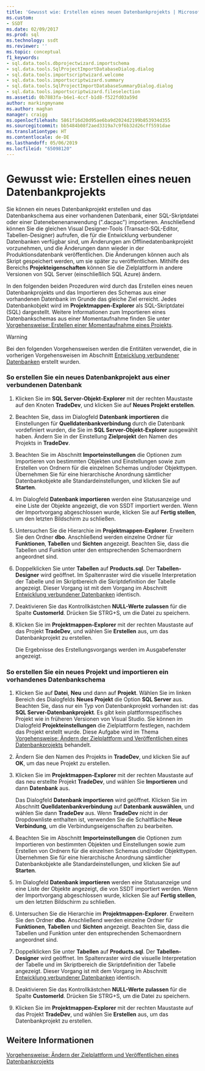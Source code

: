 ```yaml
---
title: 'Gewusst wie: Erstellen eines neuen Datenbankprojekts | Microsoft-Dokumentation'
ms.custom:
- SSDT
ms.date: 02/09/2017
ms.prod: sql
ms.technology: ssdt
ms.reviewer: ''
ms.topic: conceptual
f1_keywords:
- sql.data.tools.dbprojectwizard.importschema
- sql.data.tools.SqlProjectImportDatabaseDialog.dialog
- sql.data.tools.importscriptwizard.welcome
- sql.data.tools.importscriptwizard.summary
- sql.data.tools.SqlProjectImportDatabaseSummaryDialog.dialog
- sql.data.tools.importscriptwizard.fileselection
ms.assetid: 0b7883fa-b6e1-4ccf-b1d8-f522fd03a59d
author: markingmyname
ms.author: maghan
manager: craigg
ms.openlocfilehash: 5861f16d20d95ae6ba9d2024d2199b853934d355
ms.sourcegitcommit: bb5484b08f2aed3319a7c9f6b32d26cff5591dae
ms.translationtype: HT
ms.contentlocale: de-DE
ms.lasthandoff: 05/06/2019
ms.locfileid: "65098120"
---
```

# <a name="how-to-create-a-new-database-project"></a>Gewusst wie: Erstellen eines neuen Datenbankprojekts
Sie können ein neues Datenbankprojekt erstellen und das Datenbankschema aus einer vorhandenen Datenbank, einer SQL-Skriptdatei oder einer Datenebenenanwendung (".dacpac") importieren. Anschließend können Sie die gleichen Visual Designer-Tools (Transact\-SQL-Editor, Tabellen-Designer) aufrufen, die für die Entwicklung verbundener Datenbanken verfügbar sind, um Änderungen am Offlinedatenbankprojekt vorzunehmen, und die Änderungen dann wieder in der Produktionsdatenbank veröffentlichen. Die Änderungen können auch als Skript gespeichert werden, um sie später zu veröffentlichen. Mithilfe des Bereichs **Projekteigenschaften** können Sie die Zielplattform in andere Versionen von SQL Server (einschließlich SQL Azure) ändern.  
  
In den folgenden beiden Prozeduren wird durch das Erstellen eines neuen Datenbankprojekts und das Importieren des Schemas aus einer vorhandenen Datenbank im Grunde das gleiche Ziel erreicht. Jedes Datenbankobjekt wird im **Projektmappen-Explorer** als SQL-Skriptdatei (SQL) dargestellt. Weitere Informationen zum Importieren eines Datenbankschemas aus einer Momentaufnahme finden Sie unter [Vorgehensweise: Erstellen einer Momentaufnahme eines Projekts](../ssdt/how-to-create-a-snapshot-of-a-project.md).  
  
> [!WARNING]  
> Bei den folgenden Vorgehensweisen werden die Entitäten verwendet, die in vorherigen Vorgehensweisen im Abschnitt [Entwicklung verbundener Datenbanken](../ssdt/connected-database-development.md) erstellt wurden.  
  
### <a name="to-create-a-new-database-project-off-a-connected-database"></a>So erstellen Sie ein neues Datenbankprojekt aus einer verbundenen Datenbank  
  
1.  Klicken Sie im **SQL Server-Objekt-Explorer** mit der rechten Maustaste auf den Knoten **TradeDev**, und klicken Sie auf **Neues Projekt erstellen**.  
  
2.  Beachten Sie, dass im Dialogfeld **Datenbank importieren** die Einstellungen für **Quelldatenbankverbindung** durch die Datenbank vordefiniert wurden, die Sie im **SQL Server-Objekt-Explorer** ausgewählt haben. Ändern Sie in der Einstellung **Zielprojekt** den Namen des Projekts in **TradeDev**.  
  
3.  Beachten Sie im Abschnitt **Importeinstellungen** die Optionen zum Importieren von bestimmten Objekten und Einstellungen sowie zum Erstellen von Ordnern für die einzelnen Schemas und/oder Objekttypen. Übernehmen Sie für eine hierarchische Anordnung sämtlicher Datenbankobjekte alle Standardeinstellungen, und klicken Sie auf **Starten**.  
  
4.  Im Dialogfeld **Datenbank importieren** werden eine Statusanzeige und eine Liste der Objekte angezeigt, die von SSDT importiert werden. Wenn der Importvorgang abgeschlossen wurde, klicken Sie auf **Fertig stellen**, um den letzten Bildschirm zu schließen.  
  
5.  Untersuchen Sie die Hierarchie im **Projektmappen-Explorer**. Erweitern Sie den Ordner **dbo**. Anschließend werden einzelne Ordner für **Funktionen**, **Tabellen** und **Sichten** angezeigt. Beachten Sie, dass die Tabellen und Funktion unter den entsprechenden Schemaordnern angeordnet sind.  
  
6.  Doppelklicken Sie unter **Tabellen** auf **Products.sql**. Der **Tabellen-Designer** wird geöffnet. Im Spaltenraster wird die visuelle Interpretation der Tabelle und im Skriptbereich die Skriptdefinition der Tabelle angezeigt. Dieser Vorgang ist mit dem Vorgang im Abschnitt [Entwicklung verbundener Datenbanken](../ssdt/connected-database-development.md) identisch.  
  
7.  Deaktivieren Sie das Kontrollkästchen **NULL-Werte zulassen** für die Spalte **CustomerId**. Drücken Sie STRG+S, um die Datei zu speichern.  
  
8.  Klicken Sie im **Projektmappen-Explorer** mit der rechten Maustaste auf das Projekt **TradeDev**, und wählen Sie **Erstellen** aus, um das Datenbankprojekt zu erstellen.  
  
    Die Ergebnisse des Erstellungsvorgangs werden im Ausgabefenster angezeigt.  
  
### <a name="to-create-a-new-project-and-import-existing-database-schema"></a>So erstellen Sie ein neues Projekt und importieren ein vorhandenes Datenbankschema  
  
1.  Klicken Sie auf **Datei**, **Neu** und dann auf **Projekt**. Wählen Sie im linken Bereich des Dialogfelds **Neues Projekt** die Option **SQL Server** aus. Beachten Sie, dass nur ein Typ von Datenbankprojekt vorhanden ist: das **SQL Server-Datenbankprojekt**. Es gibt kein plattformspezifisches Projekt wie in früheren Versionen von Visual Studio. Sie können im Dialogfeld **Projekteinstellungen** die Zielplattform festlegen, nachdem das Projekt erstellt wurde. Diese Aufgabe wird im Thema [Vorgehensweise: Ändern der Zielplattform und Veröffentlichen eines Datenbankprojekts](../ssdt/how-to-change-target-platform-and-publish-a-database-project.md) behandelt.  
  
2.  Ändern Sie den Namen des Projekts in **TradeDev**, und klicken Sie auf **OK**, um das neue Projekt zu erstellen.  
  
3.  Klicken Sie im **Projektmappen-Explorer** mit der rechten Maustaste auf das neu erstellte Projekt **TradeDev**, und wählen Sie **Importieren** und dann **Datenbank** aus.  
  
    Das Dialogfeld **Datenbank importieren** wird geöffnet. Klicken Sie im Abschnitt **Quelldatenbankverbindung** auf **Datenbank auswählen**, und wählen Sie dann **TradeDev** aus. Wenn **TradeDev** nicht in der Dropdownliste enthalten ist, verwenden Sie die Schaltfläche **Neue Verbindung**, um die Verbindungseigenschaften zu bearbeiten.  
  
4.  Beachten Sie im Abschnitt **Importeinstellungen** die Optionen zum Importieren von bestimmten Objekten und Einstellungen sowie zum Erstellen von Ordnern für die einzelnen Schemas und/oder Objekttypen. Übernehmen Sie für eine hierarchische Anordnung sämtlicher Datenbankobjekte alle Standardeinstellungen, und klicken Sie auf **Starten**.  
  
5.  Im Dialogfeld **Datenbank importieren** werden eine Statusanzeige und eine Liste der Objekte angezeigt, die von SSDT importiert werden. Wenn der Importvorgang abgeschlossen wurde, klicken Sie auf **Fertig stellen**, um den letzten Bildschirm zu schließen.  
  
6.  Untersuchen Sie die Hierarchie im **Projektmappen-Explorer**. Erweitern Sie den Ordner **dbo**. Anschließend werden einzelne Ordner für **Funktionen**, **Tabellen** und **Sichten** angezeigt. Beachten Sie, dass die Tabellen und Funktion unter den entsprechenden Schemaordnern angeordnet sind.  
  
7.  Doppelklicken Sie unter **Tabellen** auf **Products.sql**. Der **Tabellen-Designer** wird geöffnet. Im Spaltenraster wird die visuelle Interpretation der Tabelle und im Skriptbereich die Skriptdefinition der Tabelle angezeigt. Dieser Vorgang ist mit dem Vorgang im Abschnitt [Entwicklung verbundener Datenbanken](../ssdt/connected-database-development.md) identisch.  
  
8.  Deaktivieren Sie das Kontrollkästchen **NULL-Werte zulassen** für die Spalte **CustomerId**. Drücken Sie STRG+S, um die Datei zu speichern.  
  
9. Klicken Sie im **Projektmappen-Explorer** mit der rechten Maustaste auf das Projekt **TradeDev**, und wählen Sie **Erstellen** aus, um das Datenbankprojekt zu erstellen.  
  
## <a name="see-also"></a>Weitere Informationen  
[Vorgehensweise: Ändern der Zielplattform und Veröffentlichen eines Datenbankprojekts](../ssdt/how-to-change-target-platform-and-publish-a-database-project.md)  
  
